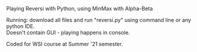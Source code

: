 Playing Reversi with Python, using MinMax with Alpha-Beta  

Running: download all files and run "reversi.py" using command line or any python IDE.  
Doesn't contain GUI - playing happens in console.  

Coded for WSI course at Summer '21 semester.
